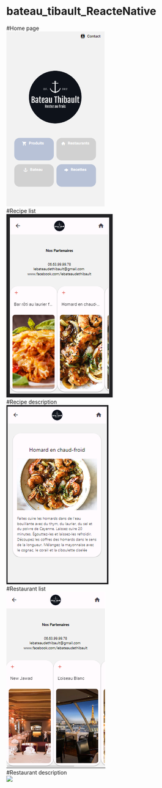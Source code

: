 # bateau_tibault_ReacteNative
#Home page 
<br/>
 ![](ScreenShot/HomePage.png)
 <br/>
#Recipe list
<br/>
 ![](ScreenShot/Recipe.png)
 <br/>
#Recipe description
<br/>
![](ScreenShot/SingleRecipe.png)
<br/>
#Restaurant list 
<br/>
 ![](ScreenShot/RestaurantPage.png)
 <br/>
#Restaurant description
<br/>
![](SingleRestaurant.png)
